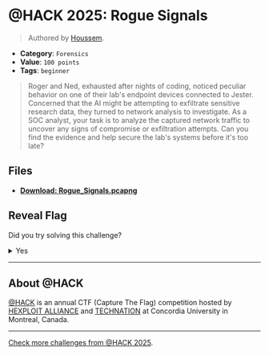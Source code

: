 # @HACK 2025: Rogue Signals

> Authored by [Houssem](https://github.com/Houssem0x1).

- **Category**: `Forensics`
- **Value**: `100 points`
- **Tags**: `beginner`

> Roger and Ned, exhausted after nights of coding, noticed peculiar behavior on one of their lab's endpoint devices connected to Jester. Concerned that the AI might be attempting to exfiltrate sensitive research data, they turned to network analysis to investigate. As a SOC analyst, your task is to analyze the captured network traffic to uncover any signs of compromise or exfiltration attempts. Can you find the evidence and help secure the lab's systems before it's too late?
> 

## Files
- **[Download: Rogue_Signals.pcapng](https://github.com/athack-ctf/chall2025-rogue-signals/raw/refs/heads/main/offline-artifacts/Rogue_Signals.pcapng)**

## Reveal Flag

Did you try solving this challenge?
<details>
<summary>
Yes
</summary>

Did you **REALLY** try solving this challenge?

<details>
<summary>
Yes, I promise!
</summary>

Flag: `ATHACKCTF{$_D4TA_ExF1L7r47i0N_Via_DNS_Ch4LL3nG3_4cc3p7ed_$}`

</details>
</details>


---

## About @HACK
[@HACK](https://athackctf.com/) is an annual CTF (Capture The Flag) competition hosted by [HEXPLOIT ALLIANCE](https://hexploit-alliance.com/) and [TECHNATION](https://technationcanada.ca/) at Concordia University in Montreal, Canada.

---
[Check more challenges from @HACK 2025](https://github.com/athack-ctf/AtHackCTF-2025-Challenges).